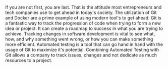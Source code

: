 If you are not first, you are last. That is the attitude most entrepreneurs and tech companies use to get ahead in today's society. The utilization of Git and Docker are a prime example of using modern tool's to get ahead. Git is a fantastic way to track the progression of code when trying to form a new idea or project. It can create a roadmap to success in what you are trying to achieve. Tracking changes in software development is vital to see what, how, and why something went wrong, or how you can make something more efficient. Automated testing is a tool that can go hand in hand with the usage of Git to maximize it's potential. Combining Automated Testing with Git allows a company to track issues, changes and not dedicate as much resources to a project.


